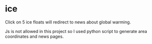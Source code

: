 # ice

Click on 5 ice floats will redirect to news about global warming.

Js is not allowed in this project so I used python script to generate area coordinates and news pages.
